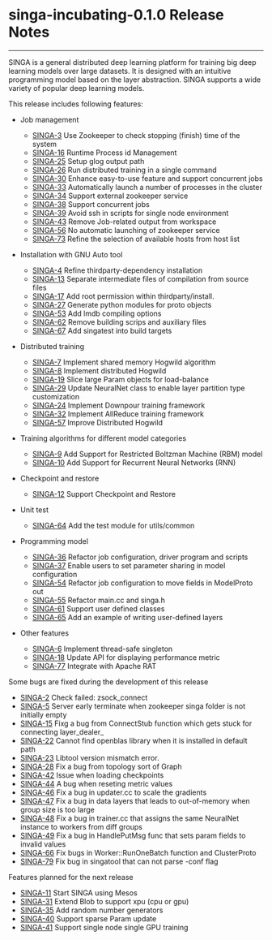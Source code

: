 # singa-incubating-0.1.0 Release Notes

---

SINGA is a general distributed deep learning platform for training big deep learning models over large datasets. It is
designed with an intuitive programming model based on the layer abstraction. SINGA supports a wide variety of popular
deep learning models.

This release includes following features:

  * Job management
    * [SINGA-3](https://issues.apache.org/jira/browse/SINGA-3)  Use Zookeeper to check stopping (finish) time of the system
    * [SINGA-16](https://issues.apache.org/jira/browse/SINGA-16)  Runtime Process id Management
    * [SINGA-25](https://issues.apache.org/jira/browse/SINGA-25)  Setup glog output path
    * [SINGA-26](https://issues.apache.org/jira/browse/SINGA-26)  Run distributed training in a single command
    * [SINGA-30](https://issues.apache.org/jira/browse/SINGA-30)  Enhance easy-to-use feature and support concurrent jobs
    * [SINGA-33](https://issues.apache.org/jira/browse/SINGA-33)  Automatically launch a number of processes in the cluster
    * [SINGA-34](https://issues.apache.org/jira/browse/SINGA-34)  Support external zookeeper service
    * [SINGA-38](https://issues.apache.org/jira/browse/SINGA-38)  Support concurrent jobs
    * [SINGA-39](https://issues.apache.org/jira/browse/SINGA-39)  Avoid ssh in scripts for single node environment
    * [SINGA-43](https://issues.apache.org/jira/browse/SINGA-43)  Remove Job-related output from workspace
    * [SINGA-56](https://issues.apache.org/jira/browse/SINGA-56)  No automatic launching of zookeeper service
    * [SINGA-73](https://issues.apache.org/jira/browse/SINGA-73)  Refine the selection of available hosts from host list


  * Installation with GNU Auto tool
    * [SINGA-4](https://issues.apache.org/jira/browse/SINGA-4)  Refine thirdparty-dependency installation
    * [SINGA-13](https://issues.apache.org/jira/browse/SINGA-13)  Separate intermediate files of compilation from source files
    * [SINGA-17](https://issues.apache.org/jira/browse/SINGA-17)  Add root permission within thirdparty/install.
    * [SINGA-27](https://issues.apache.org/jira/browse/SINGA-27)  Generate python modules for proto objects
    * [SINGA-53](https://issues.apache.org/jira/browse/SINGA-53)  Add lmdb compiling options
    * [SINGA-62](https://issues.apache.org/jira/browse/SINGA-62)  Remove building scrips and auxiliary files
    * [SINGA-67](https://issues.apache.org/jira/browse/SINGA-67)  Add singatest into build targets


  * Distributed training
    * [SINGA-7](https://issues.apache.org/jira/browse/SINGA-7)  Implement shared memory Hogwild algorithm
    * [SINGA-8](https://issues.apache.org/jira/browse/SINGA-8)  Implement distributed Hogwild
    * [SINGA-19](https://issues.apache.org/jira/browse/SINGA-19)  Slice large Param objects for load-balance
    * [SINGA-29](https://issues.apache.org/jira/browse/SINGA-29)  Update NeuralNet class to enable layer partition type customization
    * [SINGA-24](https://issues.apache.org/jira/browse/SINGA-24)  Implement Downpour training framework
    * [SINGA-32](https://issues.apache.org/jira/browse/SINGA-32)  Implement AllReduce training framework
    * [SINGA-57](https://issues.apache.org/jira/browse/SINGA-57)  Improve Distributed Hogwild


  * Training algorithms for different model categories
    * [SINGA-9](https://issues.apache.org/jira/browse/SINGA-9)  Add Support for Restricted Boltzman Machine (RBM) model
    * [SINGA-10](https://issues.apache.org/jira/browse/SINGA-10)  Add Support for Recurrent Neural Networks (RNN)


  * Checkpoint and restore
    * [SINGA-12](https://issues.apache.org/jira/browse/SINGA-12)  Support Checkpoint and Restore


  * Unit test
    * [SINGA-64](https://issues.apache.org/jira/browse/SINGA-64)  Add the test module for utils/common


  * Programming model
    * [SINGA-36](https://issues.apache.org/jira/browse/SINGA-36)  Refactor job configuration, driver program and scripts
    * [SINGA-37](https://issues.apache.org/jira/browse/SINGA-37)  Enable users to set parameter sharing in model configuration
    * [SINGA-54](https://issues.apache.org/jira/browse/SINGA-54)  Refactor job configuration to move fields in ModelProto out
    * [SINGA-55](https://issues.apache.org/jira/browse/SINGA-55)  Refactor main.cc and singa.h
    * [SINGA-61](https://issues.apache.org/jira/browse/SINGA-61)  Support user defined classes
    * [SINGA-65](https://issues.apache.org/jira/browse/SINGA-65)  Add an example of writing user-defined layers


  * Other features
    * [SINGA-6](https://issues.apache.org/jira/browse/SINGA-6)  Implement thread-safe singleton
    * [SINGA-18](https://issues.apache.org/jira/browse/SINGA-18)  Update API for displaying performance metric
    * [SINGA-77](https://issues.apache.org/jira/browse/SINGA-77)  Integrate with Apache RAT


Some bugs are fixed during the development of this release

  * [SINGA-2](https://issues.apache.org/jira/browse/SINGA-2) Check failed: zsock_connect
  * [SINGA-5](https://issues.apache.org/jira/browse/SINGA-5) Server early terminate when zookeeper singa folder is not initially empty
  * [SINGA-15](https://issues.apache.org/jira/browse/SINGA-15) Fixg a bug from ConnectStub function which gets stuck for connecting layer_dealer_
  * [SINGA-22](https://issues.apache.org/jira/browse/SINGA-22) Cannot find openblas library when it is installed in default path
  * [SINGA-23](https://issues.apache.org/jira/browse/SINGA-23) Libtool version mismatch error.
  * [SINGA-28](https://issues.apache.org/jira/browse/SINGA-28) Fix a bug from topology sort of Graph
  * [SINGA-42](https://issues.apache.org/jira/browse/SINGA-42) Issue when loading checkpoints
  * [SINGA-44](https://issues.apache.org/jira/browse/SINGA-44) A bug when reseting metric values
  * [SINGA-46](https://issues.apache.org/jira/browse/SINGA-46) Fix a bug in updater.cc to scale the gradients
  * [SINGA-47](https://issues.apache.org/jira/browse/SINGA-47) Fix a bug in data layers that leads to out-of-memory when group size is too large
  * [SINGA-48](https://issues.apache.org/jira/browse/SINGA-48) Fix a bug in trainer.cc that assigns the same NeuralNet instance to workers from diff groups
  * [SINGA-49](https://issues.apache.org/jira/browse/SINGA-49) Fix a bug in HandlePutMsg func that sets param fields to invalid values
  * [SINGA-66](https://issues.apache.org/jira/browse/SINGA-66) Fix bugs in Worker::RunOneBatch function and ClusterProto
  * [SINGA-79](https://issues.apache.org/jira/browse/SINGA-79) Fix bug in singatool that can not parse -conf flag


Features planned for the next release

  * [SINGA-11](https://issues.apache.org/jira/browse/SINGA-11) Start SINGA using Mesos
  * [SINGA-31](https://issues.apache.org/jira/browse/SINGA-31) Extend Blob to support xpu (cpu or gpu)
  * [SINGA-35](https://issues.apache.org/jira/browse/SINGA-35) Add random number generators
  * [SINGA-40](https://issues.apache.org/jira/browse/SINGA-40) Support sparse Param update
  * [SINGA-41](https://issues.apache.org/jira/browse/SINGA-41) Support single node single GPU training


